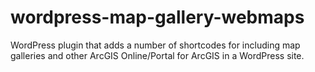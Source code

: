 wordpress-map-gallery-webmaps
=============================

WordPress plugin that adds a number of shortcodes for including map galleries and other ArcGIS Online/Portal for ArcGIS in a WordPress site.
